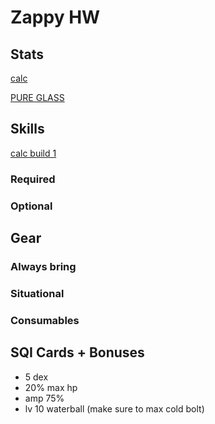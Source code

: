 # Zappy HW

## Stats

[calc](https://kutsuru.github.io/ttcalculator/index.html?_wq3Ci8KxDsOCMAxEf8KFP0DDvEJhYMOIUgbCkMOYw47CrsKdOsKhAQFVRMK+wp7CkErDrEjCvMOTw4nCtnzDhyjDpMOIwpBBw6hpR8O7OgPCkAvDkDchdSMzGmPCrMKfw6g3wonDgsKJw5PDq2hFwoM/wqvDo8KtOsKFwooIwrQFCXFpMH/CljAvw5cBXwhcw61hw7gXU3XDvsK1w5TDjXYZVgnCk8KsB3nDsMOdbk/Cu8KmNw)


[PURE GLASS](https://kutsuru.github.io/ttcalculator/index.html?_wq3CjzEOw4IwDEXCr8OCDRBHwqBkwqrDkgEmw4TDtsOtw4bCqcKbNiBKVSnCpydpJXbCpMK+L8O7W8O+XsOMSGRJwrHCgMOQwpDCoTp7DywJwrjCrkLCrDpmwqx0ISfDgcKfIsKZWUXDj8OBSMOvH2LDuSJWIMOOOwjCkMKPwqjCtMOCPcKVYcKow4tqQzYjw4ENPwjCnMOLQ8KxFyNcw77DqU/CqlnCh8O2EDHCumPDqyZ+w6vDq8Kjw4/DuAU)

## Skills

[calc build 1](https://skillsim.irowiki.org)

### Required

### Optional

## Gear

### Always bring

### Situational

### Consumables

## SQI Cards + Bonuses

- 5 dex
- 20% max hp
- amp 75%
- lv 10 waterball (make sure to max cold bolt)